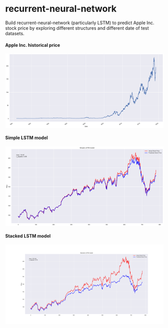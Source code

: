 # recurrent-neural-network
Build recurrent-neural-network (particularly LSTM) to predict Apple Inc. stock price by exploring different structures and different date of test datasets.

<div class="container">
  <div class="text-block"> 
    <h4>Apple Inc. historical price</h4>
  </div>
  <img src="images/historical_stock_price.png">
</div>

<div class="container">
  <div class="text-block"> 
    <h4>Simple LSTM model</h4>
  </div>
  <img src="images/Simple_LSTM_model.png">
</div>
  
<div class="container">
  <div class="text-block"> 
    <h4>Stacked LSTM model</h4>
  </div>
  <img src="images/Stacked_LSTM_model.png">
</div>
